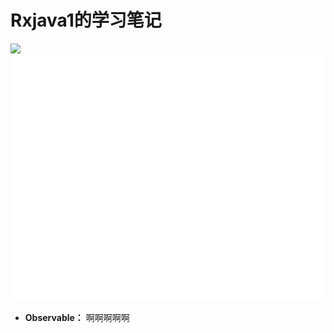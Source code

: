# Rxjava1的学习笔记

![](https://github.com/jiashuaishuai/RxJava1LearningNotes/blob/master/media/allimg.png)
![](https://github.com/jiashuaishuai/RxJava1LearningNotes/blob/master/media/15131338578373.gif)

* **Observable：** 啊啊啊啊啊
